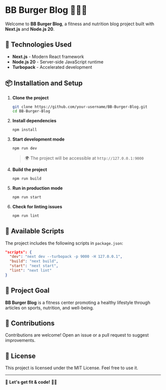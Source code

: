 # BB Burger Blog 🏋️‍♂️🍔

Welcome to **BB Burger Blog**, a fitness and nutrition blog project built with **Next.js** and **Node.js 20**.

## 🚀 Technologies Used

- **Next.js** - Modern React framework
- **Node.js 20** - Server-side JavaScript runtime
- **Turbopack** - Accelerated development

## 📦 Installation and Setup

1. **Clone the project**
   ```sh
   git clone https://github.com/your-username/BB-Burger-Blog.git
   cd BB-Burger-Blog
   ```

2. **Install dependencies**
   ```sh
   npm install
   ```

3. **Start development mode**
   ```sh
   npm run dev
   ```
   > 🌍 The project will be accessible at `http://127.0.0.1:9000`

4. **Build the project**
   ```sh
   npm run build
   ```

5. **Run in production mode**
   ```sh
   npm run start
   ```

6. **Check for linting issues**
   ```sh
   npm run lint
   ```

## 📜 Available Scripts

The project includes the following scripts in `package.json`:
```json
"scripts": {
  "dev": "next dev --turbopack -p 9000 -H 127.0.0.1",
  "build": "next build",
  "start": "next start",
  "lint": "next lint"
}
```

## 🎯 Project Goal

**BB Burger Blog** is a fitness center promoting a healthy lifestyle through articles on sports, nutrition, and well-being.

## 🤝 Contributions

Contributions are welcome! Open an issue or a pull request to suggest improvements.

## 📝 License

This project is licensed under the MIT License. Feel free to use it.

---
🚀 **Let's get fit & code!** 💪🍔
